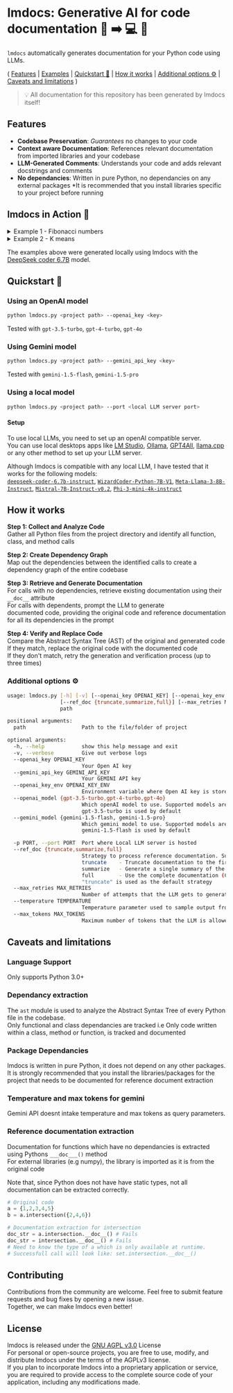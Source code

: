# lmdocs: Generative AI for code documentation :brain: :arrow_right: :computer: :snake:
`lmdocs` automatically generates documentation for your Python code using LLMs.

( [Features](#features) | [Examples](#lmdocs-in-action-hammer) | [Quickstart :rocket:](#quickstart-rocket) | [How it works](#how-it-works) | [Additional options :gear:](#additional-options-gear) | [Caveats and limitations](#caveats-and-limitations) )

> :bulb: All documentation for this repository has been generated by lmdocs itself!

## Features
* **Codebase Preservation**: _Guarantees_ no changes to your code
* **Context aware Documentation**: References relevant documentation from imported libraries and your codebase
* **LLM-Generated Comments**: Understands your code and adds relevant docstrings and comments
* **No dependancies**: Written in pure Python, no dependancies on any external packages
 *It is recommended that you install libraries specific to your project before running

## lmdocs in Action :hammer:

<details>
<summary>Example 1 - Fibonacci numbers</summary>

```python
# Original function
def fibonacci(n):
    a, b = 0, 1
    fib_seq = []
    for i in range(n):
        fib_seq.append(a)
        a, b = b, a + b
    return fib_seq

# Commented using lmdocs
def fibonacci(n):
    """
    Generates the Fibonacci sequence up to n terms.
    
    Input:
        n (int): The number of terms in the Fibonacci sequence to generate.
        
    Returns:
        list: A list containing the first n terms of the Fibonacci sequence.
        
    Raises:
        ValueError: If n is less than 1.
    """
    
    a, b = 0, 1 # Initialize two variables to store the last and current term in the sequence
    fib_seq = [] # Initialize an empty list to store the generated Fibonacci sequence
    
    for i in range(n): # Generate n terms of the Fibonacci sequence
        fib_seq.append(a) # Append the current term to the sequence
        
        # Update the last two terms for the next iteration
        a, b = b, a + b 
    
    return fib_seq # Return the generated Fibonacci sequence
```

</details>

<details>
<summary>Example 2 - K means</summary>

```python
# Original function
def k_means(X, k, max_iter=300, tol=1e-4, random_state=None):
    np.random.seed(random_state)
    centroids = X[np.random.choice(X.shape[0], k, replace=False), :]
    
    for _ in range(max_iter):
        distances = np.sqrt(((X - centroids[:, np.newaxis])**2).sum(axis=2)) 
        cluster_assignments = np.argmin(distances, axis=0)
        new_centroids = np.array([X[cluster_assignments == i].mean(axis=0) for i in range(k)])  
        
        if np.abs(centroids - new_centroids).sum() < tol:
            break
            
        centroids = new_centroids
        
    return cluster_assignments, centroids

# Commented using lmdocs
def k_means(X, k, max_iter=300, tol=1e-4, random_state=None):
    '''
    Perform K-Means clustering. 
    
    Input: 
        X : array-like of shape (n_samples, n_features)
            The input data.
        
        k : int
            The number of clusters to form.
            
        max_iter : int, default=300
            Maximum number of iterations of the k-means algorithm for a single run.
                
        tol : float, default=1e-4
            Relative tolerance with regards to Frobenius norm of the difference in the cluster centers 
            of two consecutive iterations to declare convergence.
            
        random_state : int, default=None
            Determines random number generation for centroid initialization. Use an integer to 
            get reproducible results.
    
    Returns: 
        tuple : (cluster_assignments, centroids)
        
            cluster_assignments : array-like of shape (n_samples,)
                Cluster assignments for each sample in the input data.
                
            centroids : array-like of shape (k, n_features)
                Coordinates of cluster centers.
    
    Raises: 
        ValueError : If k greater than number of samples or less than one.
        
    '''
    np.random.seed(random_state)
    centroids = X[np.random.choice(X.shape[0], k, replace=False), :]
    
    for _ in range(max_iter):
        distances = np.sqrt(((X - centroids[:, np.newaxis])**2).sum(axis=2))  # Calculate Euclidean distance to each centroid
        cluster_assignments = np.argmin(distances, axis=0)  # Assign sample to nearest centroid
        
        # Recalculate centroids as mean of samples in the same cluster
        new_centroids = np.array([X[cluster_assignments == i].mean(axis=0) for i in range(k)])  
        
        if np.abs(centroids - new_centroids).sum() < tol:  # Check if centroids have converged
            break
            
        centroids = new_centroids  # Update centroids for next iteration
    
    return cluster_assignments, centroids
```

</details>

The examples above were generated locally using lmdocs with the [DeepSeek coder 6.7B](https://huggingface.co/TheBloke/deepseek-coder-6.7B-instruct-GGUF) model.

## Quickstart :rocket:
### Using an OpenAI model
```bash
python lmdocs.py <project path> --openai_key <key> 
```

Tested with `gpt-3.5-turbo`, `gpt-4-turbo`, `gpt-4o`

### Using Gemini model
```bash
python lmdocs.py <project path> --gemini_api_key <key> 
```

Tested with `gemini-1.5-flash`, `gemini-1.5-pro`

### Using a local model
```bash
python lmdocs.py <project path> --port <local LLM server port>
```

#### Setup
To use local LLMs, you need to set up an openAI compatible server.  
You can use local desktops apps like [LM Studio](https://lmstudio.ai/docs/local-server), [Ollama](https://ollama.com/blog/openai-compatibility), [GPT4All](https://docs.gpt4all.io/gpt4all_chat.html#server-mode), [llama.cpp](https://github.com/ggerganov/llama.cpp/tree/master/examples/server) or any other method to set up your LLM server.

Although lmdocs is compatible with any local LLM, I have tested that it works for the following models:  
[`deepseek-coder-6.7b-instruct`](https://huggingface.co/deepseek-ai/deepseek-coder-6.7b-instruct), [`WizardCoder-Python-7B-V1`](https://huggingface.co/TheBloke/WizardCoder-Python-7B-V1.0-GGUF), [`Meta-Llama-3-8B-Instruct`](https://huggingface.co/meta-llama/Meta-Llama-3-8B-Instruct), [`Mistral-7B-Instruct-v0.2`](https://huggingface.co/mistralai/Mistral-7B-Instruct-v0.2), [`Phi-3-mini-4k-instruct`](https://huggingface.co/microsoft/Phi-3-mini-4k-instruct)

## How it works
**Step 1: Collect and Analyze Code**  
Gather all Python files from the project directory and identify all function, class, and method calls

**Step 2: Create Dependency Graph**  
Map out the dependencies between the identified calls to create a dependency graph of the entire codebase

**Step 3: Retrieve and Generate Documentation**  
For calls with no dependencies, retrieve existing documentation using their `__doc__` attribute  
For calls with dependents, prompt the LLM to generate documented code, providing the original code and reference documentation for all its dependencies in the prompt  

**Step 4: Verify and Replace Code**  
Compare the Abstract Syntax Tree (AST) of the original and generated code  
If they match, replace the original code with the documented code  
If they don't match, retry the generation and verification process (up to three times)  

### Additional options :gear:
```bash
usage: lmdocs.py [-h] [-v] [--openai_key OPENAI_KEY] [--openai_key_env OPENAI_KEY_ENV] [--gemini_api_key GEMINI_API_KEY] [--openai_model {gpt-3.5-turbo,gpt-4-turbo,gpt-4o}] [--gemini_model {gemini-1.5-flash, gemini-1.5-pro}][-p PORT]
                 [--ref_doc {truncate,summarize,full}] [--max_retries MAX_RETRIES] [--temperature TEMPERATURE] [--max_tokens MAX_TOKENS]
                 path

positional arguments:
  path                  Path to the file/folder of project

optional arguments:
  -h, --help            show this help message and exit
  -v, --verbose         Give out verbose logs
  --openai_key OPENAI_KEY
                        Your Open AI key
  --gemini_api_key GEMINI_API_KEY
                        Your GEMINI API key
  --openai_key_env OPENAI_KEY_ENV
                        Environment variable where Open AI key is stored
  --openai_model {gpt-3.5-turbo,gpt-4-turbo,gpt-4o}
                        Which openAI model to use. Supported models are ['gpt-3.5-turbo', 'gpt-4-turbo', 'gpt-4o']            
                        gpt-3.5-turbo is used by default
  --gemini_model {gemini-1.5-flash, gemini-1.5-pro}
                        Which gemini model to use. Supported models are ['gemini-1.5-flash', 'gemini-1.5-pro']
                        gemini-1.5-flash is used by default

  -p PORT, --port PORT  Port where Local LLM server is hosted
  --ref_doc {truncate,summarize,full}
                        Strategy to process reference documentation. Supported choices are:            
                        truncate    - Truncate documentation to the first paragraph            
                        summarize   - Generate a single summary of the documentation using the given LLM            
                        full        - Use the complete documentation (Can lead to very long context length)            
                        "truncate" is used as the default strategy
  --max_retries MAX_RETRIES
                        Number of attempts that the LLM gets to generate the documentation for each function/method/class
  --temperature TEMPERATURE
                        Temperature parameter used to sample output from the LLM
  --max_tokens MAX_TOKENS
                        Maximum number of tokens that the LLM is allowed to generate
```

## Caveats and limitations

### Language Support  
Only supports Python 3.0+

### Dependancy extraction  
The `ast` module is used to analyze the Abstract Syntax Tree of every Python file in the codebase.  
Only functional and class dependancies are tracked i.e Only code written within a class, method or function, is tracked and documented

### Package Dependancies  
lmdocs is written in pure Python, it does not depend on any other packages.  
It is strongly recommended that you install the libraries/packages for the project that needs to be documented for reference document extraction

### Temperature and max tokens for gemini
Gemini API doesnt intake temperature and max tokens as query parameters.

### Reference documentation extraction  
Documentation for functions which have no dependancies is extracted using Pythons `___doc___()` method  
For external libraries (e.g numpy), the library is imported as it is from the original code  

Note that, since Python does not have have static types, not all documentation can be extracted correctly.
```python
# Original code
a = {1,2,3,4,5}
b = a.intersection({2,4,6})

# Documentation extraction for intersection
doc_str = a.intersection.__doc__() # Fails
doc_str = intersection.__doc__() # Fails
# Need to know the type of a which is only available at runtime.
# Successfull call will look like: set.intersection.__doc__()
```

## Contributing
Contributions from the community are welcome. Feel free to submit feature requests and bug fixes by opening a new issue.  
Together, we can make lmdocs even better!

## License 
lmdocs is released under the [GNU AGPL v3.0](https://www.gnu.org/licenses/agpl-3.0.en.html) License  
For personal or open-source projects, you are free to use, modify, and distribute lmdocs under the terms of the AGPLv3 license.  
If you plan to incorporate lmdocs into a proprietary application or service, you are required to provide access to the complete source code of your application, including any modifications made.
